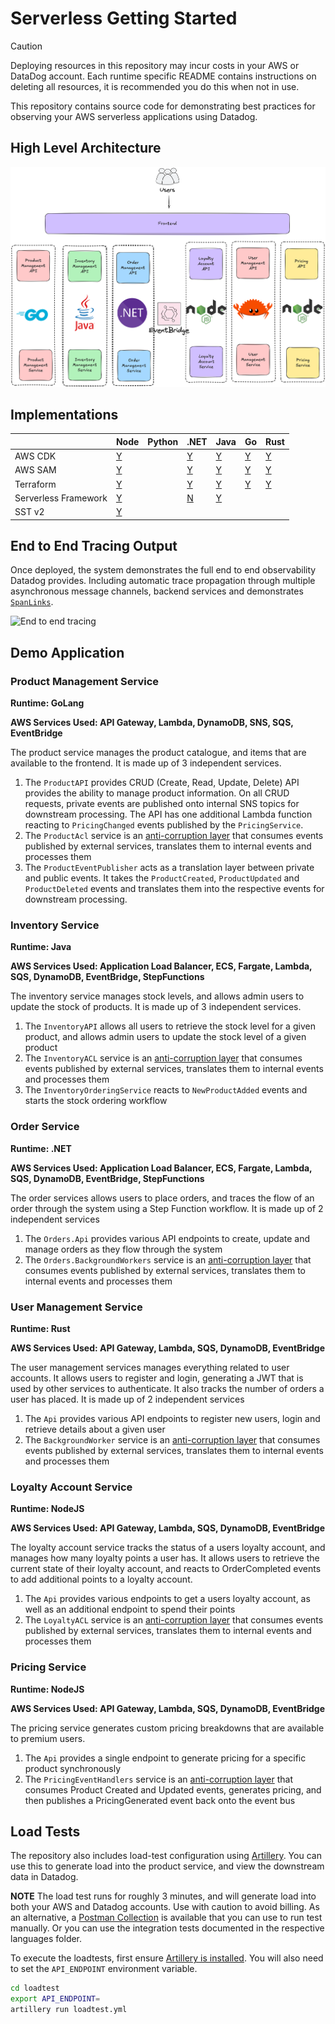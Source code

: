 # Serverless Getting Started

> [!CAUTION]
> Deploying resources in this repository may incur costs in your AWS or DataDog account. Each runtime specific README contains instructions on deleting all resources, it is recommended you do this when not in use.

This repository contains source code for demonstrating best practices for observing your AWS serverless applications using Datadog.

## High Level Architecture

![Architecture Diagram](img/serverless-lambda-tracing.png)

## Implementations

|                      | Node                                                            | Python | .NET                                                    | Java                                                        | Go                                                        | Rust                                                   |
| -------------------- | --------------------------------------------------------------- | ------ | ------------------------------------------------------- | ----------------------------------------------------------- | --------------------------------------------------------- | ------------------------------------------------------ |
| AWS CDK              | [Y](./src/loyalty-point-service/README.md#aws-cdk)              |        | [Y](./src/order-service/README.md#aws-cdk)              | [Y](./src/inventory-service/README.md#aws-cdk)              | [Y](./src/product-management-service/README.md#aws-cdk)   | [Y](./src/user-management-service/README.md#aws-cdk)   |
| AWS SAM              | [Y](./src/loyalty-point-service/README.md#aws-sam)              |        | [Y](./src/order-service/README.md#aws-sam)              | [Y](./src/inventory-service/README.md#aws-sam)              | [Y](./src/product-management-service/README.md#aws-sam)   | [Y](./src/user-management-service/README.md#aws-sam)   |
| Terraform            | [Y](./src/loyalty-point-service/README.md#terraform)            |        | [Y](./src/order-service/README.md#terraform)            | [Y](./src/inventory-service/README.md#terraform)            | [Y](./src/product-management-service/README.md#terraform) | [Y](./src/user-management-service/README.md#terraform) |
| Serverless Framework | [Y](./src/loyalty-point-service/README.md#serverless-framework) |        | [N](./src/order-service/README.md#serverless-framework) | [Y](./src/inventory-service/README.md#serverless-framework) |                                                           |                                                        |
| SST v2               | [Y](./src/loyalty-point-service/README.md#serverless-stack-sst) |        |                                                         |                                                             |                                                           |                                                        |

## End to End Tracing Output

Once deployed, the system demonstrates the full end to end observability Datadog provides. Including automatic trace propagation through multiple asynchronous message channels, backend services and demonstrates [`SpanLinks`](https://docs.datadoghq.com/tracing/trace_collection/span_links/).

![End to end tracing](img/end-to-end-trace.png)

## Demo Application

### Product Management Service

**Runtime: GoLang**

**AWS Services Used: API Gateway, Lambda, DynamoDB, SNS, SQS, EventBridge**

The product service manages the product catalogue, and items that are available to the frontend. It is made up of 3 independent services.

1. The `ProductAPI` provides CRUD (Create, Read, Update, Delete) API provides the ability to manage product information. On all CRUD requests, private events are published onto internal SNS topics for downstream processing. The API has one additional Lambda function reacting to `PricingChanged` events published by the `PricingService`.
2. The `ProductAcl` service is an [anti-corruption layer](https://learn.microsoft.com/en-us/azure/architecture/patterns/anti-corruption-layer) that consumes events published by external services, translates them to internal events and processes them
3. The `ProductEventPublisher` acts as a translation layer between private and public events. It takes the `ProductCreated`, `ProductUpdated` and `ProductDeleted` events and translates them into the respective events for downstream processing.

### Inventory Service

**Runtime: Java**

**AWS Services Used: Application Load Balancer, ECS, Fargate, Lambda, SQS, DynamoDB, EventBridge, StepFunctions**

The inventory service manages stock levels, and allows admin users to update the stock of products. It is made up of 3 independent services.

1. The `InventoryAPI` allows all users to retrieve the stock level for a given product, and allows admin users to update the stock level of a given product
2. The `InventoryACL` service is an [anti-corruption layer](https://learn.microsoft.com/en-us/azure/architecture/patterns/anti-corruption-layer) that consumes events published by external services, translates them to internal events and processes them
3. The `InventoryOrderingService` reacts to `NewProductAdded` events and starts the stock ordering workflow

### Order Service

**Runtime: .NET**

**AWS Services Used: Application Load Balancer, ECS, Fargate, Lambda, SQS, DynamoDB, EventBridge, StepFunctions**

The order services allows users to place orders, and traces the flow of an order through the system using a Step Function workflow. It is made up of 2 independent services

1. The `Orders.Api` provides various API endpoints to create, update and manage orders as they flow through the system
2. The `Orders.BackgroundWorkers` service is an [anti-corruption layer](https://learn.microsoft.com/en-us/azure/architecture/patterns/anti-corruption-layer) that consumes events published by external services, translates them to internal events and processes them

### User Management Service

**Runtime: Rust**

**AWS Services Used: API Gateway, Lambda, SQS, DynamoDB, EventBridge**

The user management services manages everything related to user accounts. It allows users to register and login, generating a JWT that is used by other services to authenticate. It also tracks the number of orders a user has placed. It is made up of 2 independent services

1. The `Api` provides various API endpoints to register new users, login and retrieve details about a given user
2. The `BackgroundWorker` service is an [anti-corruption layer](https://learn.microsoft.com/en-us/azure/architecture/patterns/anti-corruption-layer) that consumes events published by external services, translates them to internal events and processes them

### Loyalty Account Service

**Runtime: NodeJS**

**AWS Services Used: API Gateway, Lambda, SQS, DynamoDB, EventBridge**

The loyalty account service tracks the status of a users loyalty account, and manages how many loyalty points a user has. It allows users to retrieve the current state of their loyalty account, and reacts to OrderCompleted events to add additional points to a loyalty account.

1. The `Api` provides various endpoints to get a users loyalty account, as well as an additional endpoint to spend their points
2. The `LoyaltyACL` service is an [anti-corruption layer](https://learn.microsoft.com/en-us/azure/architecture/patterns/anti-corruption-layer) that consumes events published by external services, translates them to internal events and processes them

### Pricing Service

**Runtime: NodeJS**

**AWS Services Used: API Gateway, Lambda, SQS, DynamoDB, EventBridge**

The pricing service generates custom pricing breakdowns that are available to premium users.

1. The `Api` provides a single endpoint to generate pricing for a specific product synchronously
2. The `PricingEventHandlers` service is an [anti-corruption layer](https://learn.microsoft.com/en-us/azure/architecture/patterns/anti-corruption-layer) that consumes Product Created and Updated events, generates pricing, and then publishes a PricingGenerated event back onto the event bus

## Load Tests

The repository also includes load-test configuration using [Artillery](https://www.artillery.io). You can use this to generate load into the product service, and view the downstream data in Datadog.

**NOTE** The load test runs for roughly 3 minutes, and will generate load into both your AWS and Datadog accounts. Use with caution to avoid billing. As an alternative, a [Postman Collection](./serverless-sample-app.postman_collection.json) is available that you can use to run test manually. Or you can use the integration tests documented in the respective languages folder.

To execute the loadtests, first ensure [Artillery is installed](https://www.artillery.io/docs/get-started/get-artillery). You will also need to set the `API_ENDPOINT` environment variable.

```sh
cd loadtest
export API_ENDPOINT=
artillery run loadtest.yml
```
